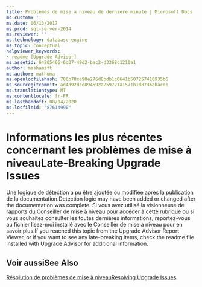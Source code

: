 ```yaml
---
title: Problèmes de mise à niveau de dernière minute | Microsoft Docs
ms.custom: ''
ms.date: 06/13/2017
ms.prod: sql-server-2014
ms.reviewer: ''
ms.technology: database-engine
ms.topic: conceptual
helpviewer_keywords:
- readme [Upgrade Advisor]
ms.assetid: 64205466-6d37-49d2-bac2-d3368c1210a1
author: mashamsft
ms.author: mathoma
ms.openlocfilehash: 786b78ce90e276d8bdb1c0641b507257416935b6
ms.sourcegitcommit: ad4d92dce894592a259721a1571b1d8736abacdb
ms.translationtype: MT
ms.contentlocale: fr-FR
ms.lasthandoff: 08/04/2020
ms.locfileid: "87614990"
---
```

# <a name="late-breaking-upgrade-issues"></a><span data-ttu-id="9bde7-102">Informations les plus récentes concernant les problèmes de mise à niveau</span><span class="sxs-lookup"><span data-stu-id="9bde7-102">Late-Breaking Upgrade Issues</span></span>
  <span data-ttu-id="9bde7-103">Une logique de détection a pu être ajoutée ou modifiée après la publication de la documentation.</span><span class="sxs-lookup"><span data-stu-id="9bde7-103">Detection logic may have been added or changed after the documentation was complete.</span></span> <span data-ttu-id="9bde7-104">Si vous avez utilisé la visionneuse de rapports du Conseiller de mise à niveau pour accéder à cette rubrique ou si vous souhaitez consulter les toutes dernières informations, reportez-vous au fichier lisez-moi installé avec le Conseiller de mise à niveau pour en savoir plus.</span><span class="sxs-lookup"><span data-stu-id="9bde7-104">If you reached this topic from the Upgrade Advisor Report Viewer, or if you want to see any late-breaking items, check the readme file installed with Upgrade Advisor for additional information.</span></span>  
  
## <a name="see-also"></a><span data-ttu-id="9bde7-105">Voir aussi</span><span class="sxs-lookup"><span data-stu-id="9bde7-105">See Also</span></span>  
 [<span data-ttu-id="9bde7-106">Résolution de problèmes de mise à niveau</span><span class="sxs-lookup"><span data-stu-id="9bde7-106">Resolving Upgrade Issues</span></span>](../../../2014/sql-server/install/resolving-upgrade-issues.md)  
  
  
